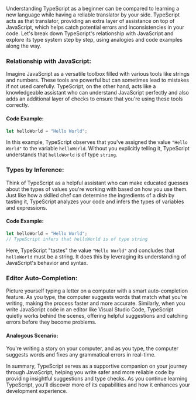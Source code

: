 Understanding TypeScript as a beginner can be compared to learning a new language while having a reliable translator by your side. TypeScript acts as that translator, providing an extra layer of assistance on top of JavaScript, which helps catch potential errors and inconsistencies in your code. Let's break down TypeScript's relationship with JavaScript and explore its type system step by step, using analogies and code examples along the way.

### Relationship with JavaScript:
Imagine JavaScript as a versatile toolbox filled with various tools like strings and numbers. These tools are powerful but can sometimes lead to mistakes if not used carefully. TypeScript, on the other hand, acts like a knowledgeable assistant who can understand JavaScript perfectly and also adds an additional layer of checks to ensure that you're using these tools correctly.

#### Code Example:
```typescript
let helloWorld = "Hello World";
```
In this example, TypeScript observes that you've assigned the value `"Hello World"` to the variable `helloWorld`. Without you explicitly telling it, TypeScript understands that `helloWorld` is of type `string`.

### Types by Inference:
Think of TypeScript as a helpful assistant who can make educated guesses about the types of values you're working with based on how you use them. Just like how a skilled chef can determine the ingredients of a dish by tasting it, TypeScript analyzes your code and infers the types of variables and expressions.

#### Code Example:
```typescript
let helloWorld = "Hello World";
// TypeScript infers that helloWorld is of type string
```
Here, TypeScript "tastes" the value `"Hello World"` and concludes that `helloWorld` must be a string. It does this by leveraging its understanding of JavaScript's behavior and syntax.

### Editor Auto-Completion:
Picture yourself typing a letter on a computer with a smart auto-completion feature. As you type, the computer suggests words that match what you're writing, making the process faster and more accurate. Similarly, when you write JavaScript code in an editor like Visual Studio Code, TypeScript quietly works behind the scenes, offering helpful suggestions and catching errors before they become problems.

#### Analogous Scenario:
You're writing a story on your computer, and as you type, the computer suggests words and fixes any grammatical errors in real-time.

In summary, TypeScript serves as a supportive companion on your journey through JavaScript, helping you write safer and more reliable code by providing insightful suggestions and type checks. As you continue learning TypeScript, you'll discover more of its capabilities and how it enhances your development experience.